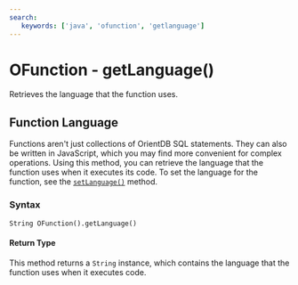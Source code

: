```yaml
---
search:
   keywords: ['java', 'ofunction', 'getlanguage']
---
```


# OFunction - getLanguage()

Retrieves the language that the function uses.

## Function Language

Functions aren't just collections of OrientDB SQL statements.  They can also be written in JavaScript, which you may find more convenient for complex operations.  Using this method, you can retrieve the language that the function uses when it executes its code.  To set the language for the function, see the [`setLanguage()`](setLanguage.md) method.


### Syntax

```
String OFunction().getLanguage()
```

#### Return Type

This method returns a `String` instance, which contains the language that the function uses when it executes code.


